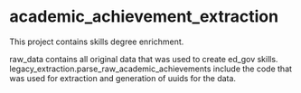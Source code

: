 # academic_achievement_extraction

This project contains skills degree enrichment. 

raw_data contains all original data that was used to create ed_gov skills. legacy_extraction.parse_raw_academic_achievements
include the code that was used for extraction and generation of uuids for the data.

